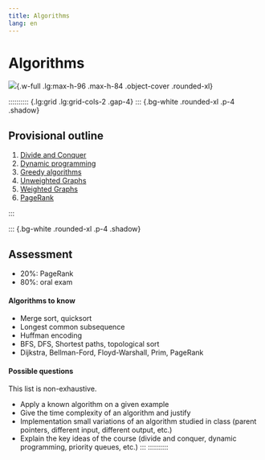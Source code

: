 ```yaml
---
title: Algorithms
lang: en
---
```


# Algorithms

![](/images/SA4T.webp){.w-full .lg:max-h-96 .max-h-84 .object-cover .rounded-xl}

:::::::::: {.lg:grid .lg:grid-cols-2 .gap-4}
::: {.bg-white .rounded-xl .p-4 .shadow}

## Provisional outline

1. [Divide and Conquer](/SA4T/slides/01-divide-and-conquer)
2. [Dynamic programming](/SA4T/slides/02-dynamic-programming)
3. [Greedy algorithms](/SA4T/slides/03-greedy)
4. [Unweighted Graphs](/SA4T/slides/04-graphs)
5. [Weighted Graphs](/SA4T/slides/05-graphs)
6. [PageRank](/SA4T/slides/06-pagerank)

:::

::: {.bg-white .rounded-xl .p-4 .shadow}
## Assessment

- 20%: PageRank
- 80%: oral exam

#### Algorithms to know

- Merge sort, quicksort
- Longest common subsequence
- Huffman encoding
- BFS, DFS, Shortest paths, topological sort
- Dijkstra, Bellman-Ford, Floyd-Warshall, Prim, PageRank

#### Possible questions

This list is non-exhaustive.

- Apply a known algorithm on a given example
- Give the time complexity of an algorithm and justify
- Implementation small variations of an algorithm studied in class
  (parent pointers, different input, different output, etc.)
- Explain the key ideas of the course (divide and conquer, dynamic programming, priority queues, etc.)
:::
::::::::::
